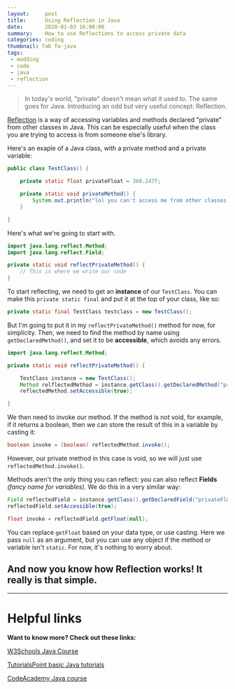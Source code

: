 ```yaml
---
layout:     post
title:      Using Reflection in Java
date:       2020-01-03 16:00:00
summary:    How to use Reflections to access private data
categories: coding
thumbnail: fab fa-java
tags:
 - modding
 - code
 - java
 - reflection
---
```


> In today's world, "private" doesn't mean what it used to. The same goes for Java. Introducing an odd but very useful concept: Reflection.

[Reflection](https://www.oracle.com/technical-resources/articles/java/javareflection.html) is a way of accessing variables and methods declared "private" from other classes in Java. This can be especially useful when the class you are trying to access is from someone else's library.

Here's an exaple of a Java class, with a private method and a private variable:
```java
public class TestClass() {

    private static float privateFloat = 360.247f;

    private static void privateMethod() {
        System.out.println("lol you can't access me from other classes!!");
    }

}
```

Here's what we're going to start with.
```java
import java.lang.reflect.Method;
import java.lang.reflect.Field;

private static void reflectPrivateMethod() {
    // This is where we write our code
}
```

To start reflecting, we need to get an **instance** of our `TestClass`. You can make this `private static final` and put it at the top of your class, like so:
```java
private static final TestClass testclass = new TestClass();
```

But I'm going to put it in my `reflectPrivateMethod()` method for now, for simplicity. Then, we need to find the method by name using `getDeclaredMethod()`, and set it to be **accessible**, which avoids any errors.
```java
import java.lang.reflect.Method;

private static void reflectPrivateMethod() {

    TestClass instance = new TestClass();
    Method relflectedMethod = instance.getClass().getDeclaredMethod("privateMethod");
    reflectedMethod.setAccessible(true);

}
```
We then need to invoke our method. If the method is not void, for example, if it returns a boolean, then we can store the result of this in a variable by casting it:
```java
boolean invoke = (boolean) reflectedMethod.invoke();
```

However, our private method in this case is void, so we will just use `reflectedMethod.invoke()`.

Methods aren't the only thing you can reflect: you can also reflect **Fields** *(fancy name for variables)*. We do this in a very similar way:
```java
Field reflectedField = instance.getClass().getDeclaredField("privateFloat");
reflectedField.setAccessible(true);

float invoke = reflectedField.getFloat(null);
```

You can replace `getFloat` based on your data type, or use casting. Here we pass `null` as an argument, but you can use any object if the method or variable isn't `static`. For now, it's nothing to worry about.

## And now you know how Reflection works! It really is that simple.
---

# Helpful links
**Want to know more? Check out these links:**

[W3Schools Java Course](https://www.w3schools.com/java/default.asp)

[TutorialsPoint basic Java tutorials](https://www.tutorialspoint.com/java/)

[CodeAcademy Java course](https://www.codecademy.com/learn/learn-java)